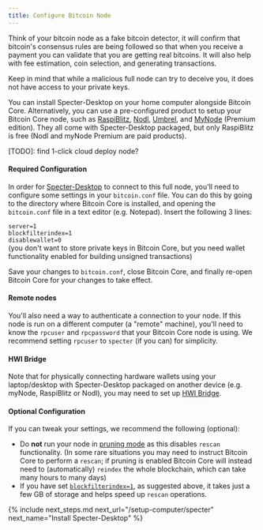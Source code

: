 ```yaml
---
title: Configure Bitcoin Node
---
```


Think of your bitcoin node as a fake bitcoin detector, it will confirm that bitcoin's consensus rules are being followed so that when you receive a payment you can validate that you are getting real bitcoins.
It will also help with fee estimation, coin selection, and generating transactions.

Keep in mind that while a malicious full node can try to deceive you, it does not have access to your private keys.

You can install Specter-Desktop on your home computer alongside Bitcoin Core. 
Alternatively, you can use a pre-configured product to setup your Bitcoin Core node, such as [RaspiBlitz](https://shop.fulmo.org/raspiblitz/), [Nodl](https://www.nodl.it/), [Umbrel](https://getumbrel.com/), and [MyNode](https://mynodebtc.com/) (Premium edition).
They all come with Specter-Desktop packaged, but only RaspiBlitz is free (Nodl and myNode Premium are paid products).

[TODO]: find 1-click cloud deploy node?

#### Required Configuration
In order for [Specter-Desktop](/setup-computer/specter) to connect to this full node, you'll need to configure some settings in your `bitcoin.conf` file.
You can do this by going to the directory where Bitcoin Core is installed, and opening the `bitcoin.conf` file in a text editor (e.g. Notepad).
Insert the following 3 lines:

`server=1`  
`blockfilterindex=1`  
`disablewallet=0`  
(you don't want to store private keys in Bitcoin Core, but you need wallet functionality enabled for building unsigned transactions) 

Save your changes to `bitcoin.conf`, close Bitcoin Core, and finally re-open Bitcoin Core for your changes to take effect.

#### Remote nodes
You'll also need a way to authenticate a connection to your node.
If this node is run on a different computer (a "remote" machine), you'll need to know the `rpcuser` and `rpcpassword` that your Bitcoin Core node is using.
We recommend setting `rpcuser` to `specter` (if you can) for simplicity.

#### HWI Bridge
Note that for physically connecting hardware wallets using your laptop/desktop with Specter-Desktop packaged on another device (e.g. myNode, RaspiBlitz or Nodl), you may need to set up [HWI Bridge](https://github.com/cryptoadvance/specter-desktop/blob/master/docs/hwibridge.md). 

#### Optional Configuration
If you can tweak your settings, we recommend the following (optional):

* Do **not** run your node in [pruning mode](https://bitcoin.org/en/full-node#reduce-storage) as this disables `rescan` functionality. (In some rare situations you may need to instruct Bitcoin Core to perform a `rescan`; if pruning is enabled Bitcoin Core will instead need to (automatically) `reindex` the whole blockchain, which can take many hours to many days)
* If you have set [`blockfilterindex=1`](https://bitcoin.org/en/release/v0.19.0.1), as suggested above, it takes just a few GB of storage and helps speed up `rescan` operations.


{% include next_steps.md next_url="/setup-computer/specter" next_name="Install Specter-Desktop" %}
